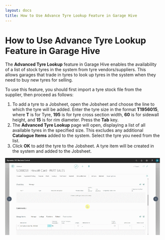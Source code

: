 ```yaml
---
layout: docs
title: How to Use Advance Tyre Lookup Feature in Garage Hive
---
```


# How to Use Advance Tyre Lookup Feature in Garage Hive

The **Advanced Tyre Lookup** feature in Garage Hive enables the availability of a list of stock tyres in the system from tyre vendors/suppliers. This allows garages that trade in tyres to look up tyres in the system when they need to buy new tyres for selling.

To use this feature, you should first import a tyre stock file from the supplier, then proceed as follows:

1. To add a tyre to a Jobsheet, open the Jobsheet and choose the line to which the tyre will be added. Enter the tyre size in the format **T1956015**, where **T** is for Tyre, **195** is for tyre cross section width, **60** is for sidewall height, and **15** is for rim diameter. Press the **Tab** key.
2. The **Advanced Tyre Lookup** page will open, displaying a list of all available tyres in the specified size. This excludes any additional **Catalogue Items** added to the system. Select the tyre you need from the list.
3. Click **OK** to add the tyre to the Jobsheet. A tyre item will be created in the system and added to the Jobsheet.

![](media/garagehive-advanced-tyre-lookup1.gif)

